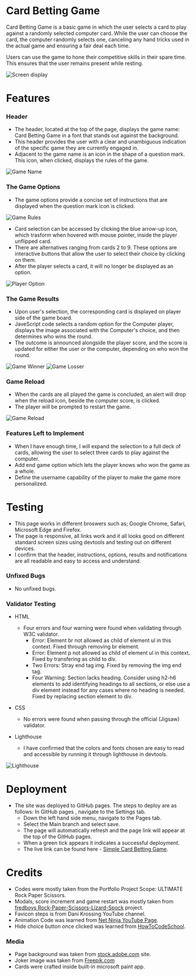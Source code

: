 # Card Betting Game

Card Betting Game is a basic game in which the user selects a card to play against a randomly selected computer card. While the user can choose the card, the computer randomly selects one, canceling any hand tricks used in the actual game and ensuring a fair deal each time.

Users can use the game to hone their competitive skills in their spare time. This ensures that the user remains present while resting.

![Screen display](readme-assets/Responsive.png)

# Features

### Header

* The header, located at the top of the page, displays the game name: Card Betting Game in a font that stands out against the background. 
* This header provides the user with a clear and unambiguous indication of the specific game they are currently engaged in.
* Adjacent to the game name is an icon in the shape of a question mark. This icon, when clicked, displays the rules of the game.

![Game Name](readme-assets/header.png)


### The Game Options

* The game options provide a concise set of instructions that are displayed when the question mark icon is clicked.

![Game Rules](readme-assets/rules.png)

* Card selection can be accessed by clicking the blue arrow-up icon, which trasform when hovered with mouse pointer, inside the player unflipped card.
* There are alternatives ranging from cards 2 to 9. These options are interactive buttons that allow the user to select their choice by clicking on them.
* After the player selects a card, it will no longer be displayed as an option.

![Player Option](readme-assets/options.png)

### The Game Results

* Upon user's selection, the corresponding card is displayed on player side of the game board.
* JaveScript code selects a random option for the Computer player, displays the image associated with the Computer's choice, and then determines who wins the round.
* The outcome is announced alongside the player score, and the score is updated for either the user or the computer, depending on who won the round.

![Game Winner](readme-assets/win.png)
![Game Losser](readme-assets/lost.png)

### Game Reload

* When the cards are all played the game is concluded, an alert will drop when the reload icon, beside the computer score, is clicked.
* The player will be prompted to restart the game.

![Game Reload](readme-assets/restart.png)

### Features Left to Implement

* When I have enough time, I will expand the selection to a full deck of cards, allowing the user to select three cards to play against the computer.
* Add end game option which lets the player knows who won the game as a whole.
* Define the username capability of the player to make the game more personalized.

# Testing

* This page works in different broswers such as; Google Chrome, Safari, Microsoft Edge and Firefox.
* The page is responsive, all links work and it all looks good on different standard screen sizes using devtools and testing out on different devices.
* I confirm that the header, instructions, options, results and notifications are all readable and easy to access and understand.


### Unfixed Bugs

* No unfixed bugs.

### Validator Testing

* HTML 
    * Four errors and four warning were found when validating through W3C validator.
        * Error: Element br not allowed as child of element ul in this context. Fixed through removing br element.
        * Error: Element p not allowed as child of element ul in this context. Fixed by transfering as child to div.
        * Two Errors: Stray end tag img. Fixed by removing the img end tag.
        * Four Warning: Section lacks heading. Consider using h2-h6 elements to add identifying headings to all sections, or else use a div element instead for any cases where no heading is needed. Fixed by replacing section element to div.

* CSS
    * No errors were found when passing through the official (Jigsaw) validator.

* Lighthouse
    * I have confirmed that the colors and fonts chosen are easy to read and accessible by running it through lighthouse in devtools.

![Lighthouse](readme-assets/lighthouse.png)

# Deployment

* The site was deployed to GitHub pages. The steps to deploy are as follows:
In GitHub pages , navigate to the Settings tab.
    * Down the left hand side menu, navigate to the Pages tab.
    * Select the Main branch and select save.
    * The page will automatically refresh and the page link will appear at the top of the GitHub pages.
    * When a green tick appears it indicates a successful deployment.
    * The live link can be found here - [Simple Card Betting Game](https://gnaces.github.io/projectPortfolio2/).

# Credits

* Codes were mostly taken from the Portfolio Project Scope: ULTIMATE Rock Paper Scissors.
* Modals, score increment and game restart was mostly taken from [fredboys Rock-Paper-Scissors-Lizard-Spock](https://github.com/fredboys/Rock-Paper-Scissors-Lizard-Spock) project.
* Favicon steps is from Dani Krossing YouTube channel.
* Animation Code was learned from [Net Ninja YouTube Page](https://www.youtube.com/watch?v=B0_M1y4aFAQ).
* Hide choice button once clicked was learned from [HowToCodeSchool](https://www.youtube.com/watch?v=F_ASunccAro).

### Media

* Page background was taken from [stock.adobe.com](https://stock.adobe.com/uk/contributor/200900772/ievgen-skrypko?load_type=author&prev_url=detail) site.
* Joker image was taken from [Freepik.com](https://www.freepik.com/free-photos-vectors/joker-cartoon)
* Cards were crafted inside built-in microsoft paint app.

